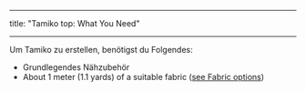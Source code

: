 - - -
title: "Tamiko top: What You Need"
- - -

Um Tamiko zu erstellen, benötigst du Folgendes:

- Grundlegendes Nähzubehör
- About 1 meter (1.1 yards) of a suitable fabric ([see Fabric options](/docs/patterns/tamiko/fabric))
